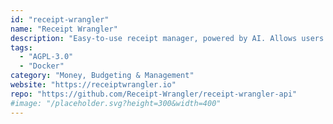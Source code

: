 ```yaml
---
id: "receipt-wrangler"
name: "Receipt Wrangler"
description: "Easy-to-use receipt manager, powered by AI. Allows users to create receipts effortlessly and quickly, categorize and more."
tags:
  - "AGPL-3.0"
  - "Docker"
category: "Money, Budgeting & Management"
website: "https://receiptwrangler.io"
repo: "https://github.com/Receipt-Wrangler/receipt-wrangler-api"
#image: "/placeholder.svg?height=300&width=400"
---
```


